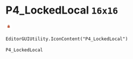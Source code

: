 # P4_LockedLocal `16x16`
<img src="/img/P4_LockedLocal.png" width=16 height=16>

``` CSharp
EditorGUIUtility.IconContent("P4_LockedLocal")
```
```
P4_LockedLocal
```
